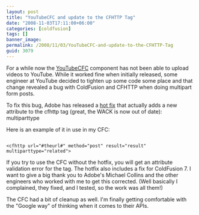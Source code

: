 ```yaml
---
layout: post
title: "YouTubeCFC and update to the CFHTTP Tag"
date: "2008-11-03T17:11:00+06:00"
categories: [coldfusion]
tags: []
banner_image: 
permalink: /2008/11/03/YouTubeCFC-and-update-to-the-CFHTTP-Tag
guid: 3079
---
```


For a while now the <a href="http://youtubecfc.riaforge.org">YouTubeCFC</a> component has not been able to upload videos to YouTube. While it worked fine when initially released, some engineer at YouTube decided to tighten up some code some place and that change revealed a bug with ColdFusion and CFHTTP when doing multipart form posts.

To fix this bug, Adobe has released a <a href="http://kb.adobe.com/selfservice/viewContent.do?externalId=kb406660">hot fix</a> that actually adds a new attribute to the cfhttp tag (great, the WACK is now out of date): multiparttype

Here is an example of it in use in my CFC:

<code>
&lt;cfhttp url="#theurl#" method="post" result="result" multiparttype="related"&gt;
</code>

If you try to use the CFC without the hotfix, you will get an attribute validation error for the tag. The hotfix also includes a fix for ColdFusion 7. I want to give a big thank you to Adobe's Michael Collins and the other engineers who worked with me to get this corrected. (Well basically I complained, they fixed, and I tested, so the work was all them!) 

The CFC had a bit of cleanup as well. I'm finally getting comfortable with the "Google way" of thinking when it comes to their APIs.